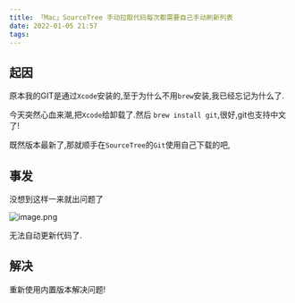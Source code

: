 ```yaml
---
title: 「Mac」SourceTree 手动拉取代码每次都需要自己手动刷新列表
date: 2022-01-05 21:57
tags:
---
```


## 起因

原本我的GIT是通过`Xcode`安装的,至于为什么不用`brew`安装,我已经忘记为什么了.

今天突然心血来潮,把`Xcode`给卸载了.然后 `brew install git`,很好,git也支持中文了!

既然版本最新了,那就顺手在`SourceTree`的`Git`使用自己下载的吧,

## 事发

没想到这样一来就出问题了

![image.png](../「Mac」SourceTree-手动拉取代码每次都需要自己手动刷新列表/3409847682.png)

无法自动更新代码了.

## 解决

重新使用内置版本解决问题!

